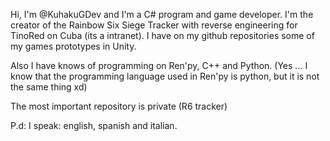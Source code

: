 Hi, I'm @KuhakuGDev and I'm a C# program and game developer. I'm the creator of the Rainbow Six Siege Tracker with reverse engineering for TinoRed on Cuba (its a intranet). I have on my github repositories some of my games prototypes in Unity.

Also I have knows of programming on Ren'py, C++ and Python. (Yes ... I know that the programming language used in Ren'py is python, but it is not the same thing xd)

The most important repository is private (R6 tracker)

P.d: I speak: english, spanish and italian.


<!---
KuhakuGDev/KuhakuGDev is a ✨ special ✨ repository because its `README.md` (this file) appears on your GitHub profile.
You can click the Preview link to take a look at your changes.
--->
